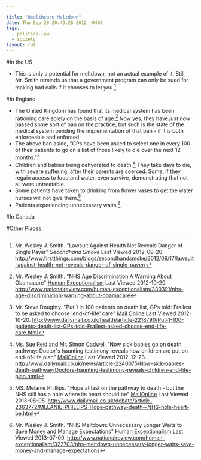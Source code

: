 ```yaml
---

title: "Healthcare Meltdown"
date: Thu Sep 20 20:49:26 2012 -0400
tags:
  - politics-law
  - society
layout: rut
---
```



#In the US
* This is only a potential for meltdown, not an actual example of it.  Still, Mr. Smith reminds us that a government program can only be sued for making bad calls if it chooses to let you.[^20120920-1]

[^20120920-1]: Mr. Wesley J. Smith.  "Lawsuit Against Health Net Reveals Danger of Single Payer" _Secondhand Smoke_ Last Viewed 2012-09-20.  <http://www.firstthings.com/blogs/secondhandsmoke/2012/09/17/lawsuit-against-health-net-reveals-danger-of-single-payer/>

#In England
* The United Kingdom has found that its medical system has been rationing care solely on the basis of age.[^20121020-1]  Now yes, they have *just now* passed some sort of ban on the practice, but such is the state of the medical system pending the implementation of that ban - if it is both enforceable and enforced.
* The above ban aside, "GPs have been asked to select one in every 100 of their patients to go on a list of those likely to die over the next 12 months."[^20121020-2]
* Children and babies being dehydrated to death.[^20121223-1]  They take days to die, with severe suffering, after their parents are coerced.  Some, if they regain access to food and water, even survive, demonstrating that not all were untreatable.  
* Some patients have taken to drinking from flower vases to get the water nurses will not give them.[^20130805-1]
* Patients experiencing unnecessary waits.[^20130709-1]

[^20130805-1]: MS. Melanie Phillips.  "Hope at last on the pathway to death - but the NHS still has a hole where its heart should be" [MailOnline](http://dailymail.co.uk) Last Viewed 2013-08-05.  <http://www.dailymail.co.uk/debate/article-2363772/MELANIE-PHILLIPS-Hope-pathway-death--NHS-hole-heart-be.html>

[^20121223-1]: Ms. Sue Reid and Mr. Simon Cadwel. "Now sick babies go on death pathway: Doctor's haunting testimony reveals how children are put on end-of-life plan" [MailOnline](http://www.dailymail.co.uk) Last Viewed 2012-12-23.  <http://www.dailymail.co.uk/news/article-2240075/Now-sick-babies-death-pathway-Doctors-haunting-testimony-reveals-children-end-life-plan.html>

[^20121020-1]: Mr. Wesley J. Smith. "NHS Age Discrimination A Warning About Obamacare" [Human Exceptionalism](http://www.nationalreview.com/human-exceptionalism/) Last Viewed 2012-10-20. <http://www.nationalreview.com/human-exceptionalism/330391/nhs-age-discrimination-warning-about-obamacare>

[^20121020-2]: Mr. Steve Doughty. "Put 1 in 100 patients on death list, GPs told: Frailest to be asked to choose 'end-of-life' care" [Mail Online](http://www.dailymail.co.uk) Last Viewed 2012-10-20. <http://www.dailymail.co.uk/health/article-2218790/Put-1-100-patients-death-list-GPs-told-Frailest-asked-choose-end-life-care.html>

[^20130709-1]: Mr. Wesley J. Smith. "NHS Meltdown: Unnecessary Longer Waits to Save Money and Manage Expectations" [Human Exceptionalism](http://www.nationalreview.com/human-exceptionalism/) Last Viewed 2013-07-09. <http://www.nationalreview.com/human-exceptionalism/322703/nhs-meltdown-unnecessary-longer-waits-save-money-and-manage-expectations>

#In Canada

#Other Places

